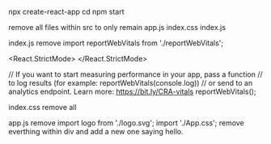 npx create-react-app <app name>
cd <app name>
npm start

remove all files within src to only remain
app.js
index.css
index.js


index.js remove
import reportWebVitals from './reportWebVitals';


  <React.StrictMode>
  </React.StrictMode>


// If you want to start measuring performance in your app, pass a function
// to log results (for example: reportWebVitals(console.log))
// or send to an analytics endpoint. Learn more: https://bit.ly/CRA-vitals
reportWebVitals();


index.css
remove all

app.js
remove
import logo from './logo.svg';
import './App.css';
remove everthing within div and add a new one saying hello.
